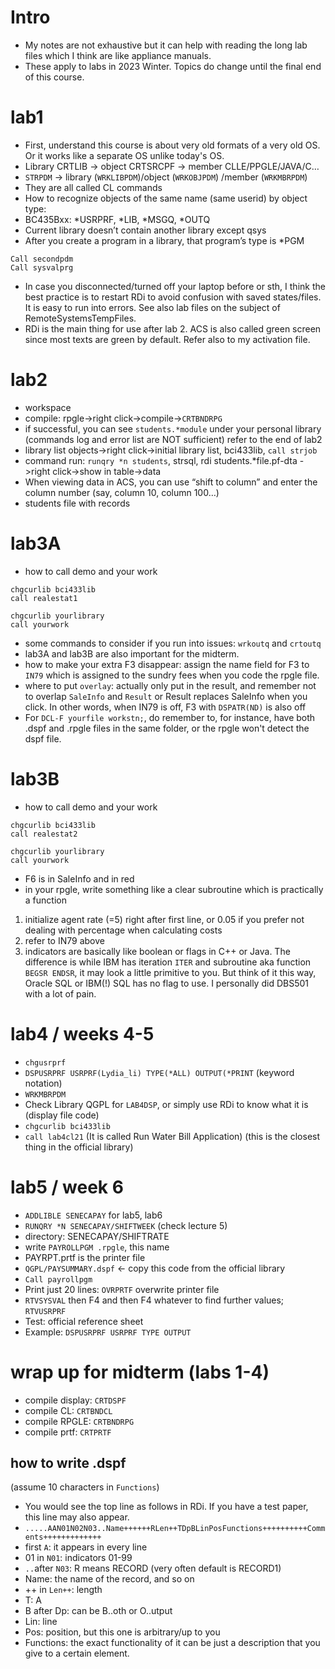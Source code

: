 # Intro
- My notes are not exhaustive but it can help with reading the long lab files which I think are like appliance manuals.
- These apply to labs in 2023 Winter. Topics do change until the final end of this course.

# lab1
- First, understand this course is about very old formats of a very old OS. Or it works like a separate OS unlike today's OS.
- Library CRTLIB -> object CRTSRCPF -> member CLLE/PPGLE/JAVA/C…
- ```STRPDM``` -> library (```WRKLIBPDM```)/object (```WRKOBJPDM```) /member (```WRKMBRPDM```)
- They are all called CL commands
- How to recognize objects of the same name (same userid) by object type:
- BC435Bxx: *USRPRF, *LIB, *MSGQ, *OUTQ
- Current library doesn’t contain another library except qsys
- After you create a program in a library, that program’s type is *PGM

```
Call secondpdm
Call sysvalprg
```
- In case you disconnected/turned off your laptop before or sth, I think the best practice is to restart RDi to avoid confusion with saved states/files. It is easy to run into errors. See also lab files on the subject of RemoteSystemsTempFiles.
- RDi is the main thing for use after lab 2. ACS is also called green screen since most texts are green by default. Refer also to my activation file.

# lab2
- workspace
- compile: rpgle->right click->compile->```CRTBNDRPG```
- if successful, you can see ```students.*module``` under your personal library (commands log and error list are NOT sufficient) refer to the end of lab2
- library list objects->right click->initial library list, bci433lib, ```call strjob```
- command run: ```runqry *n students```, strsql, rdi students.*file.pf-dta ->right click->show in table->data
- When viewing data in ACS, you can use “shift to column” and enter the column number (say, column 10, column 100…)
- students file with records

# lab3A
- how to call demo and your work 
```
chgcurlib bci433lib
call realestat1
```
```
chgcurlib yourlibrary
call yourwork
```
- some commands to consider if you run into issues: ```wrkoutq``` and ```crtoutq```
- lab3A and lab3B are also important for the midterm.
- how to make your extra F3 disappear: assign the name field for F3 to ```IN79``` which is assigned to the sundry fees when you code the rpgle file.
- where to put ```overlay```: actually only put in the result, and remember not to overlap ```SaleInfo``` and ```Result``` or Result replaces SaleInfo when you click. In other words, when IN79 is off, F3 with ```DSPATR(ND)``` is also off
- For ```DCL-F yourfile workstn;```, do remember to, for instance, have both .dspf and .rpgle files in the same folder, or the rpgle won't detect the dspf file.

# lab3B
- how to call demo and your work 
```
chgcurlib bci433lib
call realestat2
```
```
chgcurlib yourlibrary
call yourwork
```
- F6 is in SaleInfo and in red
- in your rpgle, write something like a clear subroutine which is practically a function
1. initialize agent rate (=5) right after first line, or 0.05 if you prefer not dealing with percentage when calculating costs
2. refer to IN79 above
3. indicators are basically like boolean or flags in C++ or Java. The difference is while IBM has iteration ```ITER``` and subroutine aka function ```BEGSR ENDSR```, it may look a little primitive to you. But think of it this way, Oracle SQL or IBM(!) SQL has no flag to use. I personally did DBS501 with a lot of pain.

# lab4 / weeks 4-5
- ```chgusrprf```
- ```DSPUSRPRF USRPRF(Lydia_li) TYPE(*ALL) OUTPUT(*PRINT``` (keyword notation)
- ```WRKMBRPDM```
- Check Library QGPL for ```LAB4DSP```, or simply use RDi to know what it is (display file code)
- ```chgcurlib bci433lib```
- ```call lab4cl21``` (It is called Run Water Bill Application) (this is the closest thing in the official library)

# lab5 / week 6
- ```ADDLIBLE SENECAPAY``` for lab5, lab6
- ```RUNQRY *N SENECAPAY/SHIFTWEEK``` (check lecture 5)
- directory: SENECAPAY/SHIFTRATE
- write ```PAYROLLPGM .rpgle```, this name
- PAYRPT.prtf is the printer file
- ```QGPL/PAYSUMMARY.dspf```  <- copy this code from the official library
- ```Call payrollpgm```
- Print just 20 lines: ```OVRPRTF``` overwrite printer file
- ```RTVSYSVAL``` then F4 and then F4 whatever to find further values; ```RTVUSRPRF```
- Test: official reference sheet
- Example: ```DSPUSRPRF USRPRF TYPE OUTPUT```

# wrap up for midterm (labs 1-4)
- compile display: ```CRTDSPF```
- compile CL: ```CRTBNDCL```
- compile RPGLE: ```CRTBNDRPG```
- compile prtf: ```CRTPRTF```

## how to write .dspf
(assume 10 characters in ```Functions```)
- You would see the top line as follows in RDi. If you have a test paper, this line may also appear.
- ```.....AAN01N02N03..Name++++++RLen++TDpBLinPosFunctions++++++++++Comments+++++++++++++```
- first ```A```: it appears in every line
- 01 in ```N01```: indicators 01-99
- ```..```after ```N03```: R means RECORD (very often default is RECORD1)
- Name: the name of the record, and so on
- ++ in ```Len++```: length
- T: A
- B after Dp: can be B..oth or O..utput
- Lin: line
- Pos: position, but this one is arbitrary/up to you
- Functions: the exact functionality of it can be just a description that you give to a certain element.
